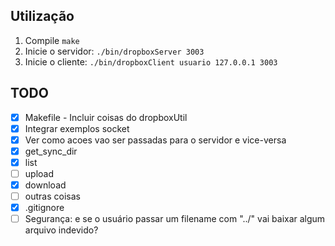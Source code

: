 ## Utilização
1. Compile ```make```
2. Inicie o servidor: ```./bin/dropboxServer 3003```
3. Inicie o cliente: ```./bin/dropboxClient usuario 127.0.0.1 3003```

## TODO
- [x] Makefile - Incluir coisas do dropboxUtil
- [x] Integrar exemplos socket
- [x] Ver como acoes vao ser passadas para o servidor e vice-versa
- [x] get_sync_dir
- [x] list
- [ ] upload
- [x] download
- [ ] outras coisas
- [x] .gitignore
- [ ] Segurança: e se o usuário passar um filename com "../" vai baixar algum arquivo indevido?
